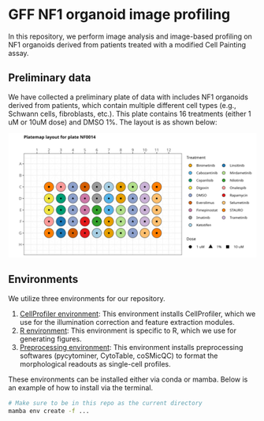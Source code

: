 # GFF NF1 organoid image profiling

In this repository, we perform image analysis and image-based profiling on NF1 organoids derived from patients treated with a modified Cell Painting assay.

## Preliminary data

We have collected a preliminary plate of data with includes NF1 organoids derived from patients, which contain multiple different cell types (e.g., Schwann cells, fibroblasts, etc.).
This plate contains 16 treatments (either 1 uM or 10uM dose) and DMSO 1%.
The layout is as shown below:

![NF0014 preliminary plate](./0.download_data/metadata/platemap_figures/NF0014_platemap_figure.png)

## Environments

We utilize three environments for our repository.

1. [CellProfiler environment](./cellprofiler_env.yml): This environment installs CellProfiler, which we use for the illumination correction and feature extraction modules.
2. [R environment](./r_env.yml): This environment is specific to R, which we use for generating figures.
3. [Preprocessing environment](./preprocessing_env.yml): This environment installs preprocessing softwares (pycytominer, CytoTable, coSMicQC) to format the morphological readouts as single-cell profiles.

These environments can be installed either via conda or mamba.
Below is an example of how to install via the terminal.

```bash
# Make sure to be in this repo as the current directory
mamba env create -f ...
```
